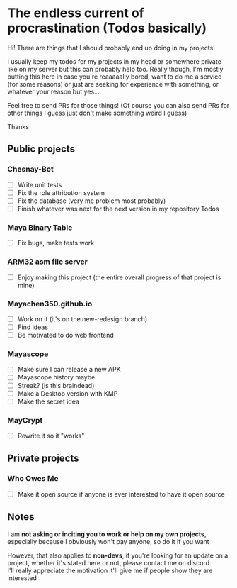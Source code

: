 # The endless current of procrastination (Todos basically)

Hi! There are things that I should probably end up doing in my projects!

I usually keep my todos for my projects in my head or somewhere private like on my server but this can probably help too. Really though, I'm mostly putting this here in case you're reaaaaally bored, want to do me a service (for some reasons) or just are seeking for experience with something, or whatever your reason but yes...

Feel free to send PRs for those things! (Of course you can also send PRs for other things I guess just don't make something weird I guess)

Thanks

## Public projects

### Chesnay-Bot
 - [ ] Write unit tests
 - [ ] Fix the role attribution system
 - [ ] Fix the database (very me problem most probably)
 - [ ] Finish whatever was next for the next version in my repository Todos

### Maya Binary Table
 - [ ] Fix bugs, make tests work

### ARM32 asm file server
 - [ ] Enjoy making this project (the entire overall progress of that project is mine)

### Mayachen350.github.io
 - [ ] Work on it (it's on the new-redesign branch)
 - [ ] Find ideas
 - [ ] Be motivated to do web frontend

### Mayascope
 - [ ] Make sure I can release a new APK
 - [ ] Mayascope history maybe
 - [ ] Streak? (is this braindead)
 - [ ] Make a Desktop version with KMP
 - [ ] Make the secret idea

### MayCrypt

 - [ ] Rewrite it so it "works"

## Private projects

### Who Owes Me
 - [ ] Make it open source if anyone is ever interested to have it open source

## Notes

I am **not asking or inciting you to work or help on my own projects**, especially because I obviously won't pay anyone, so do it if you want

However, that also applies to **non-devs**, if you're looking for an update on a project, whether it's stated here or not, please contact me on discord.  
I'll really appreciate the motivation it'll give me if people show they are interested
